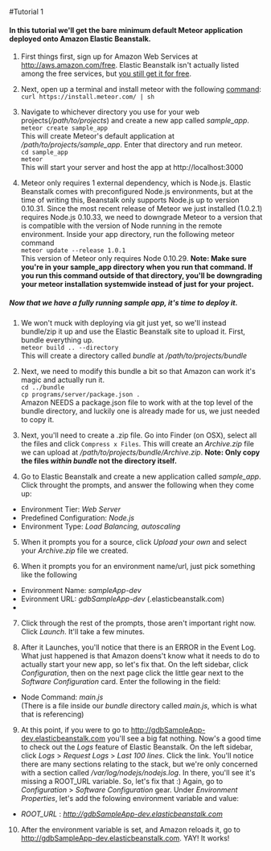 #Tutorial 1
#### In this tutorial we'll get the bare minimum default Meteor application deployed onto Amazon Elastic Beanstalk.

1.  First things first, sign up for Amazon Web Services at http://aws.amazon.com/free.
Elastic Beanstalk isn't actually listed among the free services, but [you still get it for free](http://aws.amazon.com/elasticbeanstalk/pricing/).

2. Next, open up a terminal and install meteor with the following [command](https://www.meteor.com/install):<br />
`curl https://install.meteor.com/ | sh`

3. Navigate to whichever directory you use for your web projects(*/path/to/projects*) and create a new app called *sample_app*.<br />`meteor create sample_app`<br />
This will create Meteor's default application at */path/to/projects/sample_app*. Enter that directory and run meteor.<br />
`cd sample_app`<br />
`meteor`<br />
This will start your server and host the app at http://localhost:3000

4. Meteor only requires 1 external dependency, which is Node.js.
Elastic Beanstalk comes with preconfigured Node.js environments, but at the time of writing this, Beanstalk only supports Node.js up to version 0.10.31.
Since the most recent release of Meteor we just installed (1.0.2.1) requires Node.js 0.10.33, we need to downgrade Meteor to a version that is compatible with the version of Node running in the remote environment.
Inside your app directory, run the following meteor command<br />
`meteor update --release 1.0.1`<br />
This version of Meteor only requires Node 0.10.29.
**Note: Make sure you're in your sample_app directory when you run that command. If you run this command outside of that directory, you'll be downgrading your meteor installation systemwide instead of just for your project.**

##### Now that we have a fully running sample app, it's time to deploy it.
1. We won't muck with deploying via git just yet, so we'll instead bundle/zip it up and use the Elastic Beanstalk site to upload it. First, bundle everything up.<br />
`meteor build .. --directory`<br />
This will create a directory called *bundle* at */path/to/projects/bundle*

2. Next, we need to modify this bundle a bit so that Amazon can work it's magic and actually run it.<br />
`cd ../bundle`<br />
`cp programs/server/package.json .`<br />
Amazon NEEDS a package.json file to work with at the top level of the bundle directory, and luckily one is already made for us, we just needed to copy it.

3. Next, you'll need to create a .zip file. Go into Finder (on OSX), select all the files and click `Compress x Files`. This will create an *Archive.zip* file we can upload at */path/to/projects/bundle/Archive.zip*. **Note: Only copy the files *within bundle* not the directory itself.**

4. Go to Elastic Beanstalk and create a new application called *sample_app*. Click throught the prompts, and answer the following when they come up:
 * Environment Tier: *Web Server*
 * Predefined Configuration: *Node.js*
 * Environment Type: *Load Balancing, autoscaling*

5. When it prompts you for a source, click *Upload your own* and select your *Archive.zip* file we created.

6. When it prompts you for an environment name/url, just pick something like the following
 * Environment Name: *sampleApp-dev*
 * Evironment URL: *gdbSampleApp-dev* (.elasticbeanstalk.com)
 *
7. Click through the rest of the prompts, those aren't important right now. Click *Launch*. It'll take a few minutes.

8. After it Launches, you'll notice that there is an ERROR in the Event Log. What just happened is that Amazon doens't know what it needs to do to actually start your new app, so let's fix that. On the left sidebar, click *Configuration*, then on the next page click the little gear next to the *Software Configuration* card. Enter the following in the field:
 * Node Command: *main.js*<br />
(There is a file inside our *bundle* directory called *main.js*, which is what that is referencing)

9. At this point, if you were to go to http://gdbSampleApp-dev.elasticbeanstalk.com you'll see a big fat nothing. Now's a good time to check out the *Logs* feature of Elastic Beanstalk. On the left sidebar, click *Logs* > *Request Logs* > *Last 100 lines*. Click the link. You'll notice there are many sections relating to the stack, but we're only concerned with a section called */var/log/nodejs/nodejs.log*. In there, you'll see it's missing a ROOT_URL variable. So, let's fix that :) Again, go to *Configuration* > *Software Configuration* gear. Under *Environment Properties*, let's add the folowing environment variable and value:
 * *ROOT_URL* : *http://gdbSampleApp-dev.elasticbeanstalk.com*

10. After the environment variable is set, and Amazon reloads it, go to http://gdbSampleApp-dev.elasticbeanstalk.com. YAY! It works!
